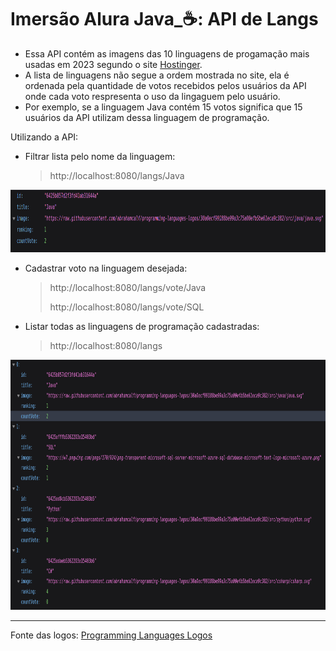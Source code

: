 # Imersão Alura Java_☕: API de Langs

* Essa API contém as imagens das 10 linguagens de progamação mais usadas em 2023 segundo o site [Hostinger](https://www.hostinger.com.br/tutoriais/linguagens-de-programacao-mais-usadas).
* A lista de linguagens não segue a ordem mostrada no site, ela é ordenada pela quantidade de votos recebidos pelos usuários da API onde cada voto respresenta o uso da lingaguem pelo usuário.
* Por exemplo, se a linguagem Java contém 15 votos significa que 15 usuários da API utilizam dessa linguagem de programação.

Utilizando a API:

* Filtrar lista pelo nome da linguagem:

    >http://localhost:8080/langs/Java

<p align="center">
  <img src="https://github.com/Lukasveiga/ImersaoAluraLangApi/blob/main/imgresults/img1.png?raw=true" width="800" height="100">
</p>

* Cadastrar voto na linguagem desejada:

  >http://localhost:8080/langs/vote/Java
  >
  >
  >http://localhost:8080/langs/vote/SQL

* Listar todas as linguagens de programação cadastradas:
    >http://localhost:8080/langs
<p align="center">
  <img src="https://github.com/Lukasveiga/ImersaoAluraLangApi/blob/main/imgresults/img2.png?raw=true" width="800" height="400">
</p>

  *******
Fonte das logos: [Programming Languages Logos](https://github.com/abrahamcalf/programming-languages-logos)

